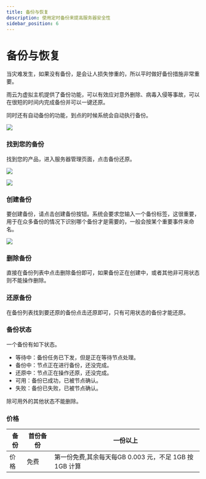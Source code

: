 ```yaml
---
title: 备份与恢复
description: 使用定时备份来提高服务器安全性
sidebar_position: 6
---
```



# 备份与恢复

当灾难发生，如果没有备份，是会让人损失惨重的，所以平时做好备份措施非常重要。

雨云为虚拟主机提供了备份功能，可以有效应对意外删除、病毒入侵等事故，可以在很短的时间内完成备份并可以一键还原。

同时还有自动备份的功能，到点的时候系统会自动执行备份。

![](https://cn-sy1.rains3.com/rainyun-assets/pic/2023/12/20231211153309_c3caee4f6fa769cc273ea9639a777adc.png)

### 找到您的备份

找到您的产品，进入服务器管理页面，点击备份还原。

![](https://cn-sy1.rains3.com/rainyun-assets/pic/2023/12/20231211150725_4c020bcca55c07770891dca49ada518b.png)

![](https://cn-sy1.rains3.com/rainyun-assets/pic/2023/12/20231211153508_1edc608ba7ee91ed79f1eb857a702e43.png)



### 创建备份

要创建备份，请点击创建备份按钮。系统会要求您输入一个备份标签，这很重要，用于在众多备份的情况下识别哪个备份才是需要的，一般会按某个重要事件来命名。

![](https://cn-sy1.rains3.com/rainyun-assets/pic/2023/12/20231211102817_ac3f8a6be2013baced0da0f96dae971f.png)

### 删除备份

直接在备份列表中点击删除备份即可，如果备份正在创建中，或者其他非可用状态则不能操作删除。


### 还原备份

在备份列表找到要还原的备份点击还原即可，只有可用状态的备份才能还原。

### 备份状态

一个备份有如下状态。

+ 等待中：备份任务已下发，但是正在等待节点处理。
+ 备份中：节点正在进行备份，还没完成。
+ 还原中：节点正在操作还原，还没完成。
+ 可用：备份已成功，已被节点确认。
+ 失败：备份已失败，已被节点确认。

除可用外的其他状态不能删除。

### 价格

| 备份 | 首份备份 | 一份以上                                  |
|----|------|---------------------------------------|
| 价格 | 免费   | 第一份免费,其余每天每GB 0.003 元，不足 1GB 按 1GB 计算 |

